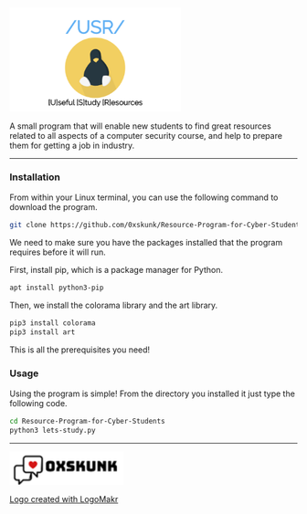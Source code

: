 <img src="https://github.com/0xskunk/Resource-Program-for-Cyber-Students/blob/master/images/usr.png" width="300">

A small program that will enable new students to find great resources related to all aspects of a computer security course, and help to prepare them for getting a job in industry.

--------------

### Installation
From within your Linux terminal, you can use the following command to download the program.

```bash
git clone https://github.com/0xskunk/Resource-Program-for-Cyber-Students.git
```

We need to make sure you have the packages installed that the program requires before it will run.

First, install pip, which is a package manager for Python.
```bash
apt install python3-pip
```

Then, we install the colorama library and the art library.
```bash
pip3 install colorama
pip3 install art
```

This is all the prerequisites you need! 

### Usage

Using the program is simple! From the directory you installed it just type the following code. 
```bash
cd Resource-Program-for-Cyber-Students
python3 lets-study.py
```

--------

<img src="https://github.com/0xskunk/Resource-Program-for-Cyber-Students/blob/master/images/0xskunk1.PNG" width="200">

[Logo created with LogoMakr](https://my.logomakr.com/)
